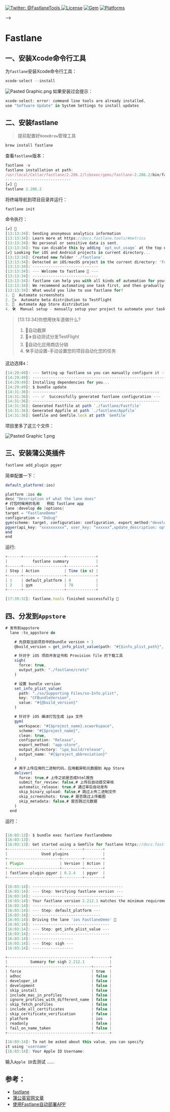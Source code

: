 
 <p><a class="badge" href="https://twitter.com/FastlaneTools"><img alt="Twitter: @FastlaneTools" src="https://img.shields.io/badge/contact-@FastlaneTools-blue.svg?style=flat" />
<a class="badge" href="https://github.com/fastlane/fastlane/blob/master/LICENSE"><img alt="License" src="https://img.shields.io/badge/license-MIT-green.svg?style=flat" /></a>
<a class="badge" href="https://rubygems.org/gems/fastlane"><img alt="Gem" src="https://img.shields.io/gem/v/fastlane.svg?style=flat" /></a>
<a class="badge" href="#"><img alt="Platforms" src="https://img.shields.io/badge/os-macos%20--%20linux%20--%20windows-blue?style=flat" /></a></p> -->


# Fastlane

## 一、安装Xcode命令行工具
为`fastlane`安装Xcode命令行工具：
```js
xcode-select --install
```
![Pasted Graphic.png](https://p3-juejin.byteimg.com/tos-cn-i-k3u1fbpfcp/054c0e752cff4feb815810d952dbb3b9~tplv-k3u1fbpfcp-watermark.image?)
如果安装过会提示：

```js
xcode-select: error: command line tools are already installed, 
use "Software Update" in System Settings to install updates
```
## 二、安装fastlane
> 提前配置好`HomeBrew`管理工具

```js
brew install fastlane
```
查看`fastlane`版本：

```js
fastlane -v
fastlane installation at path:
/usr/local/Cellar/fastlane/2.206.2/libexec/gems/fastlane-2.206.2/bin/fastlane
-----------------------------
[✔] 🚀
fastlane 2.206.2
```
将终端导航到项目目录并运行：

```js
fastlane init
```
命令执行：

```js
[✔] 🚀
[13:13:34]: Sending anonymous analytics information
[13:13:34]: Learn more at https://docs.fastlane.tools/#metrics
[13:13:34]: No personal or sensitive data is sent.
[13:13:34]: You can disable this by adding `opt_out_usage` at the top of your Fastfile
[✔] Looking for iOS and Android projects in current directory...
[13:13:34]: Created new folder './fastlane'.
[13:13:34]: Detected an iOS/macOS project in the current directory: 'FastlaneDemo.xcodeproj'
[13:13:34]: -----------------------------
[13:13:34]: --- Welcome to fastlane 🚀 ---
[13:13:34]: -----------------------------
[13:13:34]: fastlane can help you with all kinds of automation for your mobile app
[13:13:34]: We recommend automating one task first, and then gradually automating more over time
[13:13:34]: What would you like to use fastlane for?
1. 📸  Automate screenshots
2. 👩‍✈️  Automate beta distribution to TestFlight
3. 🚀  Automate App Store distribution
4. 🛠  Manual setup - manually setup your project to automate your tasks
```
>[13:13:34]你想用快车道做什么?
>1. 📸自动截屏
>2. 👩✈️自动测试分发TestFlight</br>
>3. 🚀自动化应用商店分销
>4. 🛠手动设置-手动设置您的项目自动化您的任务


这边选择`4`：

```js
[14:29:49]: --- Setting up fastlane so you can manually configure it ---
[14:29:49]: ------------------------------------------------------------
[14:29:49]: Installing dependencies for you...
[14:29:49]: $ bundle update
[14:31:36]: --------------------------------------------------------
[14:31:36]: --- ✅  Successfully generated fastlane configuration ---
[14:31:36]: --------------------------------------------------------
[14:31:36]: Generated Fastfile at path `./fastlane/Fastfile`
[14:31:36]: Generated Appfile at path `./fastlane/Appfile`
[14:31:36]: Gemfile and Gemfile.lock at path `Gemfile`

```
项目里多了这三个文件：

![Pasted Graphic 1.png](https://p1-juejin.byteimg.com/tos-cn-i-k3u1fbpfcp/ee0e36dd18ce4fd88f383372eaa74e04~tplv-k3u1fbpfcp-watermark.image?)

## 三、安装蒲公英插件

```js
fastlane add_plugin pgyer
```
简单配置一下：

```js
default_platform(:ios)

platform :ios do
desc "Description of what the lane does"
# 打包时候用的名称   例如 fastlane app
lane :develop do |options|
target = "FastlaneDemo"
configuration = "Debug"
gym(scheme: target, configuration: configuration, export_method:"development")
pgyer(api_key: "xxxxxxxxxx”, user_key: “xxxxxx”,update_description: options[:desc])
end
end
```
运行:

```js
+------+------------------+-------------+
|           fastlane summary            |
+------+------------------+-------------+
| Step | Action           | Time (in s) |
+------+------------------+-------------+
| 1    | default_platform | 0           |
| 2    | gym              | 78          |
+------+------------------+-------------+

[17:39:32]: fastlane.tools finished successfully 🎉
```
## 四、分发到`Appstore`


```js
# 发布到appstore
  lane :to_appstore do

    # 先获取当前项目中的bundle version + 1
    @build_version = get_info_plist_value(path: "#{$info_plist_path}", key: "CFBundleVersion").to_i + 1

    # 针对于 iOS 项目开发证书和 Provision file 的下载工具
    sigh(
      force: true,
      output_path: "./fastlane/crets"
    )

    # 设置 bundle version
    set_info_plist_value(
      path: "./so/Supporting Files/so-Info.plist", 
      key: "CFBundleVersion", 
      value: "#{@build_version}"
    )

    # 针对于 iOS 编译打包生成 ipa 文件
    gym(
      workspace: "#{$project_name}.xcworkspace",
      scheme: "#{$project_name}",
      clean: true,
      configuration: "Release",
      export_method: "app-store",
      output_directory: "ipa_build/release",
      output_name: "#{$project_abbreviation}"
    )

    # 用于上传应用的二进制代码，应用截屏和元数据到 App Store
    deliver(
      force: true,# 上传之前是否成html报告
      submit_for_review: false,# 上传后自动提交审核
      automatic_release: true,# 通过审后自动发布
      skip_binary_upload: false,# 跳过上传二进制文件
      skip_screenshots: true,# 是否跳过上传截图
      skip_metadata: false,# 是否跳过元数据
    )
  end
```
运行：

```js

[16:03:13]: $ bundle exec fastlane FastlaneDemo
[16:03:13]:
[16:03:13]: Get started using a Gemfile for fastlane https://docs.fastlane.tools/getting-started/ios/setup/#use-a-gemfile
+-----------------------+---------+--------+
|               Used plugins               |
+-----------------------+---------+--------+
| Plugin                | Version | Action |
+-----------------------+---------+--------+
| fastlane-plugin-pgyer | 0.2.4   | pgyer  |
+-----------------------+---------+--------+

[16:03:14]: ----------------------------------------
[16:03:14]: --- Step: Verifying fastlane version ---
[16:03:14]: ----------------------------------------
[16:03:14]: Your fastlane version 2.212.1 matches the minimum requirement of 2.68.2  ✅
[16:03:14]: ------------------------------
[16:03:14]: --- Step: default_platform ---
[16:03:14]: ------------------------------
[16:03:14]: Driving the lane 'ios FastlaneDemo' 🚀
[16:03:14]: ----------------------------------
[16:03:14]: --- Step: get_info_plist_value ---
[16:03:14]: ----------------------------------
[16:03:14]: ------------------
[16:03:14]: --- Step: sigh ---
[16:03:14]: ------------------

+-------------------------------------+-------+
|          Summary for sigh 2.212.1           |
+-------------------------------------+-------+
| force                               | true  |
| adhoc                               | false |
| developer_id                        | false |
| development                         | false |
| skip_install                        | false |
| include_mac_in_profiles             | false |
| ignore_profiles_with_different_name | false |
| skip_fetch_profiles                 | false |
| include_all_certificates            | false |
| skip_certificate_verification       | false |
| platform                            | ios   |
| readonly                            | false |
| fail_on_name_taken                  | false |
+-------------------------------------+-------+

[16:03:14]: To not be asked about this value, you can specify 
it using 'username'
[16:03:14]: Your Apple ID Username:
```
输入`Apple ID`去测试 ......

## 参考：
- [fastlane](https://docs.fastlane.tools/)
- [蒲公英官网文章](https://open.pgyer.com/9W0Hy3)
- [使用Fastlane自动部署APP](https://www.jianshu.com/p/2383fe17b9ec/)




